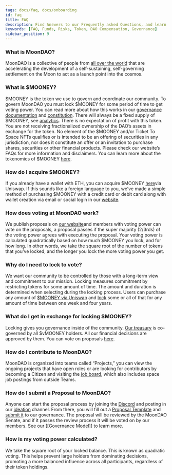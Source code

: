 ```yaml
---
tags: docs/faq, docs/onboarding
id: faq
title: FAQ
description: Find Answers to our Frequently asked Questions, and learn more about the DAO.
keywords: [FAQ, Funds, Risks, Token, DAO Compensation, Governance]
sidebar_position: 9
---
```

### What is MoonDAO?
MoonDAO is a collective of people from [all over the world](https://moondao.com/map) that are accelerating the development of a self-sustaining, self-governing settlement on the Moon to act as a launch point into the cosmos.

### What is $MOONEY?
$MOONEY is the token we use to govern and coordinate our community. To govern MoonDAO you must lock $MOONEY for some period of time to get voting power. You can read more about how this works in our [governance documentation](Governance%20Model.md) and [constitution](Constitution.md). There will always be a fixed supply of $MOONEY, see [analytics](https://moondao.com/analytics). There is no expectation of profit with this token. You are not receiving fractionalized ownership of the DAO’s assets in exchange for the token. No element of the $MOONEY and/or Ticket To Space NFTs qualifies or is intended to be an offering of securities in any jurisdiction, nor does it constitute an offer or an invitation to purchase shares, securities or other financial products. Please check our website’s FAQs for more information and disclaimers. You can learn more about the tokenomics of $MOONEY [here](Governance%20Tokens.md).

### How do I acquire $MOONEY?
If you already have a wallet with ETH, you can acquire $MOONEY [here](https://app.uniswap.org/swap?inputCurrency=ETH&outputCurrency=0x20d4DB1946859E2Adb0e5ACC2eac58047aD41395&chain=mainnet)via Uniswap. If this sounds like a foreign language to you, we’ve made a simple method of purchasing $MOONEY with a credit card or debit card along with wallet creation via email or social login in our [website](https://www.moondao.com/get-mooney).

### How does voting at MoonDAO work?
We publish proposals on [our website](https://moondao.com/vote)and members with voting power can vote on the proposals, a proposal passes if the super majority (2/3rds) of the voting power agrees with executing the proposal. Your voting power is calculated quadratically based on how much $MOONEY you lock, and for how long. In other words, we take the square root of the number of tokens that you’ve locked, and the longer you lock the more voting power you get.

### Why do I need to lock to vote?
We want our community to be controlled by those with a long-term view and commitment to our mission. Locking measures commitment by restricting tokens for some amount of time. The amount and duration is determined when selecting during the locking process. Users can purchase any amount of [$MOONEY via Uniswap](https://app.uniswap.org/swap?inputCurrency=ETH&outputCurrency=0x20d4DB1946859E2Adb0e5ACC2eac58047aD41395&chain=mainnet) and [lock](https://www.moondao.com/lock) some or all of that for any amount of time between one week and four years. 

### What do I get in exchange for locking $MOONEY?
Locking gives you governance inside of the community. [Our treasury](https://moondao.com/analytics) is co-governed by all $vMOONEY holders. All our financial decisions are approved by them. You can vote on proposals [here](http://moondao.com/vote).

### How do I contribute to MoonDAO?
MoonDAO is organized into teams called “Projects,” you can view the ongoing projects that have open roles or are looking for contributors by becoming a Citizen and visiting the [job board](https://moondao.com/jobs), which also includes space job postings from outside Teams.

### How do I submit a Proposal to MoonDAO?
Anyone can start the proposal process by joining the [Discord](https://discord.gg/moondao) and posting in our [ideation](https://discord.com/channels/914720248140279868/1027658256706961509) channel. From there, you will fill out a [Proposal Template](https://docs.google.com/document/d/1p8rV9RlvFk6nAJzWh-tvroyPvasjjrvgKpyX8ibGX3I/edit) and [submit it](https://moondao.com/submit) to our governance. The proposal will be reviewed by the MoonDAO Senate, and if it passes the review process it will be voted on by our members. See our [[Governance Model]] to learn more.

### How is my voting power calculated?
We take the square root of your locked balance. This is known as quadratic voting. This helps prevent large holders from dominating decisions, promoting a more balanced influence across all participants, regardless of their token holdings.
